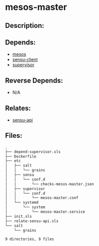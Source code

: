# mesos-master

## Description:



## Depends:

  -  [mesos](salt/mesos)
  -  [sensu-client](salt/sensu-client)
  -  [supervisor](salt/supervisor)

## Reverse Depends:

  -  N/A

## Relates:

  -  [sensu-api](salt/sensu-api)

## Files:

```bash
.
├── depend-supervisor.sls
├── Dockerfile
├── etc
│   ├── salt
│   │   └── grains
│   ├── sensu
│   │   └── conf.d
│   │       └── checks-mesos-master.json
│   ├── supervisor
│   │   └── conf.d
│   │       └── mesos-master.conf
│   └── systemd
│       └── system
│           └── mesos-master.service
├── init.sls
├── relate-sensu-api.sls
└── salt
    └── grains

9 directories, 9 files
```
